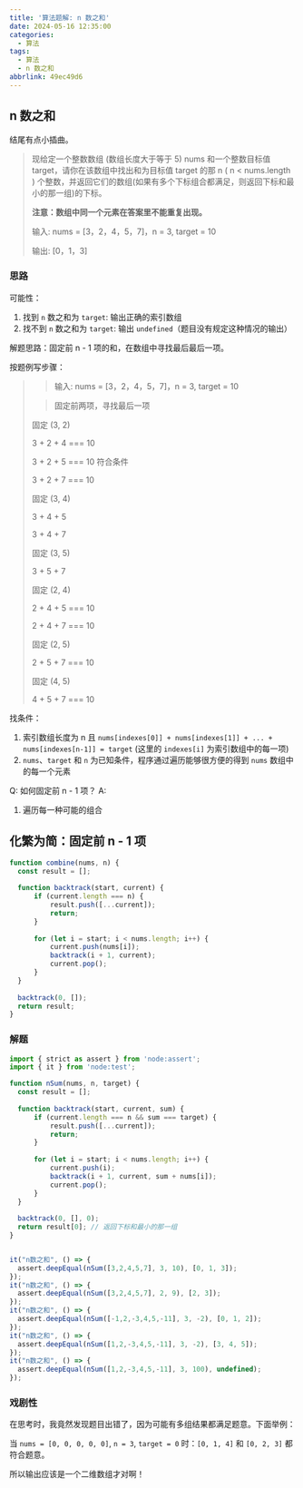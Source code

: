 ```yaml
---
title: '算法题解: n 数之和'
date: 2024-05-16 12:35:00
categories:
  - 算法
tags:
  - 算法
  - n 数之和
abbrlink: 49ec49d6
---
```


## n 数之和

结尾有点小插曲。

> 现给定一个整数数组 (数组长度大于等于 5) nums 和一个整数目标值 target，请你在该数组中找出和为目标值 target 的那 n ( n < nums.length ) 个整数，并返回它们的数组(如果有多个下标组合都满足，则返回下标和最小的那一组)的下标。
>
> **注意：数组中同一个元素在答案里不能重复出现。**
>
> 输入: nums = [3，2，4，5，7]，n = 3, target = 10
>
> 输出: [0，1，3]

### 思路

可能性：

1. 找到 `n` 数之和为 `target`: 输出正确的索引数组
2. 找不到 `n` 数之和为 `target`: 输出 `undefined`（题目没有规定这种情况的输出）

解题思路：固定前 n - 1 项的和，在数组中寻找最后最后一项。

按题例写步骤：

>> 输入: nums = [3，2，4，5，7]，n = 3, target = 10
>
>> 固定前两项，寻找最后一项
>
> 固定 (3, 2)
>
> 3 + 2 + 4 === 10
>
> 3 + 2 + 5 === 10 符合条件
>
> 3 + 2 + 7 === 10
>
> 固定 (3, 4)
>
> 3 + 4 + 5
>
> 3 + 4 + 7
>
> 固定 (3, 5)
>
> 3 + 5 + 7
>
> 固定 (2, 4)
>
> 2 + 4 + 5 === 10
>
> 2 + 4 + 7 === 10
>
> 固定 (2, 5)
>
> 2 + 5 + 7 === 10
>
> 固定 (4, 5)
>
> 4 + 5 + 7 === 10

找条件：
  1. 索引数组长度为 n 且 `nums[indexes[0]] + nums[indexes[1]] + ... + nums[indexes[n-1]] = target` (这里的 `indexes[i]` 为索引数组中的每一项)
  2. `nums`、`target` 和 `n` 为已知条件，程序通过遍历能够很方便的得到 `nums` 数组中的每一个元素

Q: 如何固定前 n - 1 项？
A: 
1. 遍历每一种可能的组合

## 化繁为简：固定前 n - 1 项

```js
function combine(nums, n) {
  const result = [];
  
  function backtrack(start, current) {
      if (current.length === n) {
          result.push([...current]);
          return;
      }
      
      for (let i = start; i < nums.length; i++) {
          current.push(nums[i]);
          backtrack(i + 1, current);
          current.pop();
      }
  }
  
  backtrack(0, []);
  return result;
}
```

### 解题

```js
import { strict as assert } from 'node:assert';
import { it } from 'node:test';

function nSum(nums, n, target) {
  const result = [];
  
  function backtrack(start, current, sum) {
      if (current.length === n && sum === target) {
          result.push([...current]);
          return;
      }
      
      for (let i = start; i < nums.length; i++) {
          current.push(i);
          backtrack(i + 1, current, sum + nums[i]);
          current.pop();
      }
  }
  
  backtrack(0, [], 0);
  return result[0]; // 返回下标和最小的那一组
}


it("n数之和", () => {
  assert.deepEqual(nSum([3,2,4,5,7], 3, 10), [0, 1, 3]);
});
it("n数之和", () => {
  assert.deepEqual(nSum([3,2,4,5,7], 2, 9), [2, 3]);
});
it("n数之和", () => {
  assert.deepEqual(nSum([-1,2,-3,4,5,-11], 3, -2), [0, 1, 2]);
});
it("n数之和", () => {
  assert.deepEqual(nSum([1,2,-3,4,5,-11], 3, -2), [3, 4, 5]);
});
it("n数之和", () => {
  assert.deepEqual(nSum([1,2,-3,4,5,-11], 3, 100), undefined);
});
```
### 戏剧性

在思考时，我竟然发现题目出错了，因为可能有多组结果都满足题意。下面举例：

当 `nums = [0, 0, 0, 0, 0]`, `n = 3`, `target = 0` 时：`[0, 1, 4]` 和 `[0, 2, 3]` 都符合题意。

所以输出应该是一个二维数组才对啊！

